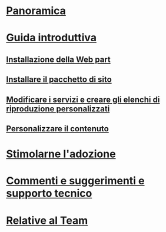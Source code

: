 # [Panoramica](index.md)
# [Guida introduttiva](getstarted.md)
## [Installazione della Web part](installwebpart.md)
## [Installare il pacchetto di sito](installsitepackage.md)
## [Modificare i servizi e creare gli elenchi di riproduzione personalizzati](customplaylist.md)
## [Personalizzare il contenuto](sitecontent.md)
# [Stimolarne l'adozione](driveadoption.md)
# [Commenti e suggerimenti e supporto tecnico](feedback.md)
# [Relative al Team](aboutus.md)
